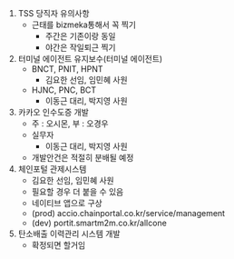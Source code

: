 1. TSS 당직자 유의사항
	- 근태를 bizmeka통해서 꼭 찍기
		- 주간은 기존이랑 동일
		- 야간은 작일퇴근 찍기
2. 터미널 에이전트 유지보수(터미널 에이전트)
	- BNCT, PNIT, HPNT 
		- 김요한 선임, 임민혜 사원
	- HJNC, PNC, BCT    
		- 이동근 대리, 박지영 사원
3. 카카오 인수도증 개발
	- 주 : 오시몬, 부 : 오경우
	- 실무자 
		- 이동근 대리, 박지영 사원
	- 개발안건은 적절히 분배될 예정
4. 체인포털 관제시스템
	- 김요한 선임, 임민혜 사원
	- 필요할 경우 더 붙을 수 있음
	- 네이티브 앱으로 구상
	- (prod) accio.chainportal.co.kr/service/management
	- (dev) portit.smartm2m.co.kr/allcone
5. 탄소배출 이력관리 시스템 개발
	- 확정되면 할거임